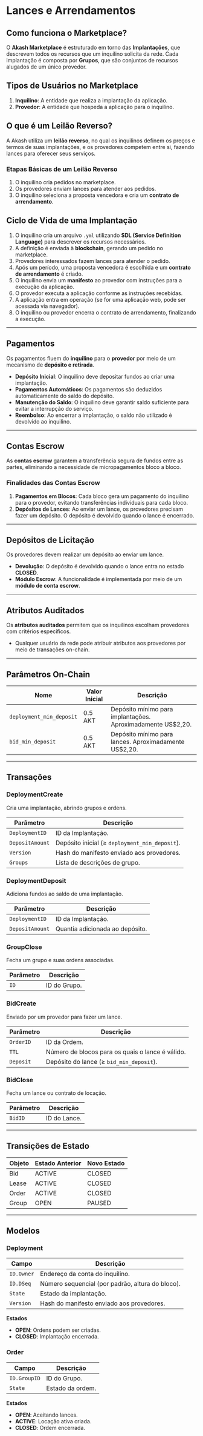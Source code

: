 # Lances e Arrendamentos  

## Como funciona o Marketplace?  

O **Akash Marketplace** é estruturado em torno das **Implantações**, que descrevem todos os recursos que um inquilino solicita da rede. Cada implantação é composta por **Grupos**, que são conjuntos de recursos alugados de um único provedor.  

## Tipos de Usuários no Marketplace  

1. **Inquilino**: A entidade que realiza a implantação da aplicação.  
2. **Provedor**: A entidade que hospeda a aplicação para o inquilino.  

## O que é um Leilão Reverso?  

A Akash utiliza um **leilão reverso**, no qual os inquilinos definem os preços e termos de suas implantações, e os provedores competem entre si, fazendo lances para oferecer seus serviços.  

### Etapas Básicas de um Leilão Reverso  

1. O inquilino cria pedidos no marketplace.  
2. Os provedores enviam lances para atender aos pedidos.  
3. O inquilino seleciona a proposta vencedora e cria um **contrato de arrendamento**.  

## Ciclo de Vida de uma Implantação  

1. O inquilino cria um arquivo `.yml` utilizando **SDL (Service Definition Language)** para descrever os recursos necessários.  
2. A definição é enviada à **blockchain**, gerando um pedido no marketplace.  
3. Provedores interessados fazem lances para atender o pedido.  
4. Após um período, uma proposta vencedora é escolhida e um **contrato de arrendamento** é criado.  
5. O inquilino envia um **manifesto** ao provedor com instruções para a execução da aplicação.  
6. O provedor executa a aplicação conforme as instruções recebidas.  
7. A aplicação entra em operação (se for uma aplicação web, pode ser acessada via navegador).  
8. O inquilino ou provedor encerra o contrato de arrendamento, finalizando a execução.  

---

## Pagamentos  

Os pagamentos fluem do **inquilino** para o **provedor** por meio de um mecanismo de **depósito e retirada**.  

- **Depósito Inicial**: O inquilino deve depositar fundos ao criar uma implantação.  
- **Pagamentos Automáticos**: Os pagamentos são deduzidos automaticamente do saldo do depósito.  
- **Manutenção do Saldo**: O inquilino deve garantir saldo suficiente para evitar a interrupção do serviço.  
- **Reembolso**: Ao encerrar a implantação, o saldo não utilizado é devolvido ao inquilino.  

---

## Contas Escrow  

As **contas escrow** garantem a transferência segura de fundos entre as partes, eliminando a necessidade de micropagamentos bloco a bloco.  

### Finalidades das Contas Escrow  

1. **Pagamentos em Blocos**: Cada bloco gera um pagamento do inquilino para o provedor, evitando transferências individuais para cada bloco.  
2. **Depósitos de Lances**: Ao enviar um lance, os provedores precisam fazer um depósito. O depósito é devolvido quando o lance é encerrado.  

---

## Depósitos de Licitação  

Os provedores devem realizar um depósito ao enviar um lance.  
- **Devolução**: O depósito é devolvido quando o lance entra no estado **CLOSED**.  
- **Módulo Escrow**: A funcionalidade é implementada por meio de um **módulo de conta escrow**.  

---

## Atributos Auditados  

Os **atributos auditados** permitem que os inquilinos escolham provedores com critérios específicos.  
- Qualquer usuário da rede pode atribuir atributos aos provedores por meio de transações on-chain.  

---

## Parâmetros On-Chain  

| Nome                     | Valor Inicial | Descrição                                                   |
| ------------------------ | ------------- | ----------------------------------------------------------- |
| `deployment_min_deposit` | 0.5 AKT       | Depósito mínimo para implantações. Aproximadamente US$2,20. |
| `bid_min_deposit`        | 0.5 AKT       | Depósito mínimo para lances. Aproximadamente US$2,20.       |

---

## Transações  

### **DeploymentCreate**  
Cria uma implantação, abrindo grupos e ordens.  

| Parâmetro       | Descrição                                      |
| --------------- | ---------------------------------------------- |
| `DeploymentID`  | ID da Implantação.                             |
| `DepositAmount` | Depósito inicial (≥ `deployment_min_deposit`). |
| `Version`       | Hash do manifesto enviado aos provedores.      |
| `Groups`        | Lista de descrições de grupo.                  |

### **DeploymentDeposit**  
Adiciona fundos ao saldo de uma implantação.  

| Parâmetro       | Descrição                       |
| --------------- | ------------------------------- |
| `DeploymentID`  | ID da Implantação.              |
| `DepositAmount` | Quantia adicionada ao depósito. |

### **GroupClose**  
Fecha um grupo e suas ordens associadas.  

| Parâmetro | Descrição    |
| --------- | ------------ |
| `ID`      | ID do Grupo. |

### **BidCreate**  
Enviado por um provedor para fazer um lance.  

| Parâmetro | Descrição                                        |
| --------- | ------------------------------------------------ |
| `OrderID` | ID da Ordem.                                     |
| `TTL`     | Número de blocos para os quais o lance é válido. |
| `Deposit` | Depósito do lance (≥ `bid_min_deposit`).         |

### **BidClose**  
Fecha um lance ou contrato de locação.  

| Parâmetro | Descrição    |
| --------- | ------------ |
| `BidID`   | ID do Lance. |

---

## Transições de Estado  

| Objeto | Estado Anterior | Novo Estado |
| ------ | --------------- | ----------- |
| Bid    | ACTIVE          | CLOSED      |
| Lease  | ACTIVE          | CLOSED      |
| Order  | ACTIVE          | CLOSED      |
| Group  | OPEN            | PAUSED      |

---

## Modelos  

### **Deployment**  

| Campo      | Descrição                                        |
| ---------- | ------------------------------------------------ |
| `ID.Owner` | Endereço da conta do inquilino.                  |
| `ID.DSeq`  | Número sequencial (por padrão, altura do bloco). |
| `State`    | Estado da implantação.                           |
| `Version`  | Hash do manifesto enviado aos provedores.        |

**Estados**  
- **OPEN**: Ordens podem ser criadas.  
- **CLOSED**: Implantação encerrada.  

### **Order**  

| Campo        | Descrição        |
| ------------ | ---------------- |
| `ID.GroupID` | ID do Grupo.     |
| `State`      | Estado da ordem. |

**Estados**  
- **OPEN**: Aceitando lances.  
- **ACTIVE**: Locação ativa criada.  
- **CLOSED**: Ordem encerrada.  
